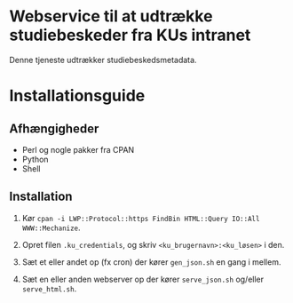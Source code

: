 # Webservice til at udtrække studiebeskeder fra KUs intranet

Denne tjeneste udtrækker studiebeskedsmetadata.


# Installationsguide

## Afhængigheder

* Perl og nogle pakker fra CPAN
* Python
* Shell


## Installation

  1. Kør `cpan -i LWP::Protocol::https FindBin HTML::Query IO::All
     WWW::Mechanize`.
   
  2. Opret filen `.ku_credentials`, og skriv
     `<ku_brugernavn>:<ku_løsen>` i den.

  3. Sæt et eller andet op (fx cron) der kører `gen_json.sh` en gang i
     mellem.

  4. Sæt en eller anden webserver op der kører `serve_json.sh` og/eller
     `serve_html.sh`.
